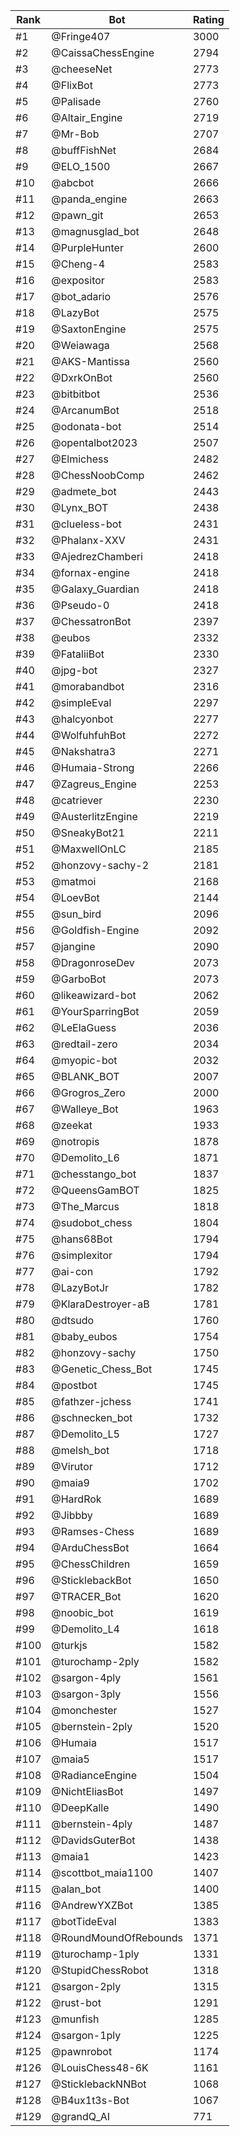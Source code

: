 Rank|Bot|Rating
---|---|---
#1|@Fringe407|3000
#2|@CaissaChessEngine|2794
#3|@cheeseNet|2773
#4|@FlixBot|2773
#5|@Palisade|2760
#6|@Altair_Engine|2719
#7|@Mr-Bob|2707
#8|@buffFishNet|2684
#9|@ELO_1500|2667
#10|@abcbot|2666
#11|@panda_engine|2663
#12|@pawn_git|2653
#13|@magnusglad_bot|2648
#14|@PurpleHunter|2600
#15|@Cheng-4|2583
#16|@expositor|2583
#17|@bot_adario|2576
#18|@LazyBot|2575
#19|@SaxtonEngine|2575
#20|@Weiawaga|2568
#21|@AKS-Mantissa|2560
#22|@DxrkOnBot|2560
#23|@bitbitbot|2536
#24|@ArcanumBot|2518
#25|@odonata-bot|2514
#26|@opentalbot2023|2507
#27|@Elmichess|2482
#28|@ChessNoobComp|2462
#29|@admete_bot|2443
#30|@Lynx_BOT|2438
#31|@clueless-bot|2431
#32|@Phalanx-XXV|2431
#33|@AjedrezChamberi|2418
#34|@fornax-engine|2418
#35|@Galaxy_Guardian|2418
#36|@Pseudo-0|2418
#37|@ChessatronBot|2397
#38|@eubos|2332
#39|@FataliiBot|2330
#40|@jpg-bot|2327
#41|@morabandbot|2316
#42|@simpleEval|2297
#43|@halcyonbot|2277
#44|@WolfuhfuhBot|2272
#45|@Nakshatra3|2271
#46|@Humaia-Strong|2266
#47|@Zagreus_Engine|2253
#48|@catriever|2230
#49|@AusterlitzEngine|2219
#50|@SneakyBot21|2211
#51|@MaxwellOnLC|2185
#52|@honzovy-sachy-2|2181
#53|@matmoi|2168
#54|@LoevBot|2144
#55|@sun_bird|2096
#56|@Goldfish-Engine|2092
#57|@jangine|2090
#58|@DragonroseDev|2073
#59|@GarboBot|2073
#60|@likeawizard-bot|2062
#61|@YourSparringBot|2059
#62|@LeElaGuess|2036
#63|@redtail-zero|2034
#64|@myopic-bot|2032
#65|@BLANK_BOT|2007
#66|@Grogros_Zero|2000
#67|@Walleye_Bot|1963
#68|@zeekat|1933
#69|@notropis|1878
#70|@Demolito_L6|1871
#71|@chesstango_bot|1837
#72|@QueensGamBOT|1825
#73|@The_Marcus|1818
#74|@sudobot_chess|1804
#75|@hans68Bot|1794
#76|@simplexitor|1794
#77|@ai-con|1792
#78|@LazyBotJr|1782
#79|@KlaraDestroyer-aB|1781
#80|@dtsudo|1760
#81|@baby_eubos|1754
#82|@honzovy-sachy|1750
#83|@Genetic_Chess_Bot|1745
#84|@postbot|1745
#85|@fathzer-jchess|1741
#86|@schnecken_bot|1732
#87|@Demolito_L5|1727
#88|@melsh_bot|1718
#89|@Virutor|1712
#90|@maia9|1702
#91|@HardRok|1689
#92|@Jibbby|1689
#93|@Ramses-Chess|1689
#94|@ArduChessBot|1664
#95|@ChessChildren|1659
#96|@SticklebackBot|1650
#97|@TRACER_Bot|1620
#98|@noobic_bot|1619
#99|@Demolito_L4|1618
#100|@turkjs|1582
#101|@turochamp-2ply|1582
#102|@sargon-4ply|1561
#103|@sargon-3ply|1556
#104|@monchester|1527
#105|@bernstein-2ply|1520
#106|@Humaia|1517
#107|@maia5|1517
#108|@RadianceEngine|1504
#109|@NichtEliasBot|1497
#110|@DeepKalle|1490
#111|@bernstein-4ply|1487
#112|@DavidsGuterBot|1438
#113|@maia1|1423
#114|@scottbot_maia1100|1407
#115|@alan_bot|1400
#116|@AndrewYXZBot|1385
#117|@botTideEval|1383
#118|@RoundMoundOfRebounds|1371
#119|@turochamp-1ply|1331
#120|@StupidChessRobot|1318
#121|@sargon-2ply|1315
#122|@rust-bot|1291
#123|@munfish|1285
#124|@sargon-1ply|1225
#125|@pawnrobot|1174
#126|@LouisChess48-6K|1161
#127|@SticklebackNNBot|1068
#128|@B4ux1t3s-Bot|1067
#129|@grandQ_AI|771
